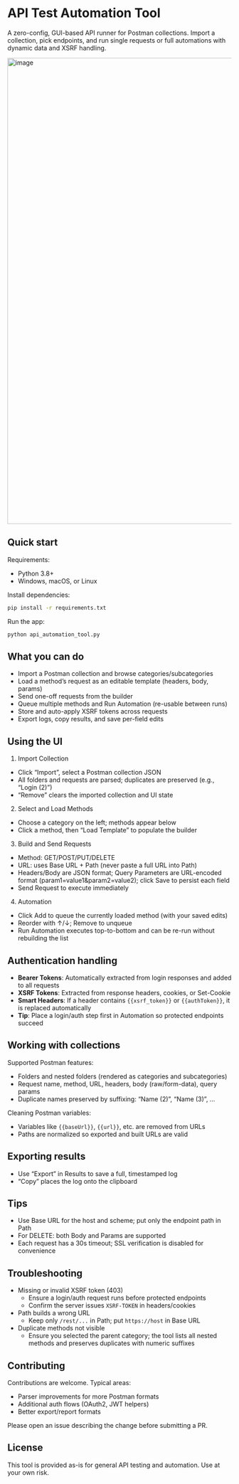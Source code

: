 # API Test Automation Tool

A zero-config, GUI-based API runner for Postman collections. Import a collection, pick endpoints, and run single requests or full automations with dynamic data and XSRF handling.

<img width="1917" height="1048" alt="image" src="https://github.com/user-attachments/assets/dd29e15f-fdcf-4156-9de8-37868ba8bd1f" />


## Quick start

Requirements:
- Python 3.8+
- Windows, macOS, or Linux

Install dependencies:
```bash
pip install -r requirements.txt
```

Run the app:
```bash
python api_automation_tool.py
```

## What you can do

- Import a Postman collection and browse categories/subcategories
- Load a method’s request as an editable template (headers, body, params)
- Send one-off requests from the builder
- Queue multiple methods and Run Automation (re-usable between runs)
- Store and auto-apply XSRF tokens across requests
- Export logs, copy results, and save per-field edits

## Using the UI

1) Import Collection
- Click “Import”, select a Postman collection JSON
- All folders and requests are parsed; duplicates are preserved (e.g., “Login (2)”) 
- “Remove” clears the imported collection and UI state

2) Select and Load Methods
- Choose a category on the left; methods appear below
- Click a method, then “Load Template” to populate the builder

3) Build and Send Requests
- Method: GET/POST/PUT/DELETE
- URL: uses Base URL + Path (never paste a full URL into Path)
- Headers/Body are JSON format; Query Parameters are URL-encoded format (param1=value1&param2=value2); click Save to persist each field
- Send Request to execute immediately

4) Automation
- Click Add to queue the currently loaded method (with your saved edits)
- Reorder with ↑/↓; Remove to unqueue
- Run Automation executes top-to-bottom and can be re-run without rebuilding the list

## Authentication handling

- **Bearer Tokens**: Automatically extracted from login responses and added to all requests
- **XSRF Tokens**: Extracted from response headers, cookies, or Set-Cookie
- **Smart Headers**: If a header contains `{{xsrf_token}}` or `{{authToken}}`, it is replaced automatically
- **Tip**: Place a login/auth step first in Automation so protected endpoints succeed

## Working with collections

Supported Postman features:
- Folders and nested folders (rendered as categories and subcategories)
- Request name, method, URL, headers, body (raw/form-data), query params
- Duplicate names preserved by suffixing: “Name (2)”, “Name (3)”, …

Cleaning Postman variables:
- Variables like `{{baseUrl}}`, `{{url}}`, etc. are removed from URLs
- Paths are normalized so exported and built URLs are valid

## Exporting results

- Use “Export” in Results to save a full, timestamped log
- “Copy” places the log onto the clipboard

## Tips

- Use Base URL for the host and scheme; put only the endpoint path in Path
- For DELETE: both Body and Params are supported
- Each request has a 30s timeout; SSL verification is disabled for convenience

## Troubleshooting

- Missing or invalid XSRF token (403)
  - Ensure a login/auth request runs before protected endpoints
  - Confirm the server issues `XSRF-TOKEN` in headers/cookies
- Path builds a wrong URL
  - Keep only `/rest/...` in Path; put `https://host` in Base URL
- Duplicate methods not visible
  - Ensure you selected the parent category; the tool lists all nested methods and preserves duplicates with numeric suffixes

## Contributing

Contributions are welcome. Typical areas:
- Parser improvements for more Postman formats
- Additional auth flows (OAuth2, JWT helpers)
- Better export/report formats

Please open an issue describing the change before submitting a PR.

## License

This tool is provided as-is for general API testing and automation. Use at your own risk.
